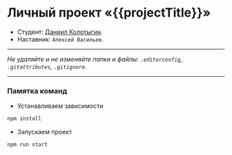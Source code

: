 # Личный проект «{{projectTitle}}»

- Студент: [Даниил Колотыгин](https://htmlacademy.ru/profile/id2593079).
- Наставник: `Алексей Васильев`.

---

_Не удаляйте и не изменяйте папки и файлы:_
_`.editorconfig`, `.gitattributes`, `.gitignore`._

---

### Памятка команд

- Устанавливаем зависимости

```bash
npm install
```

- Запускаем проект

```bash
npm run start
```
